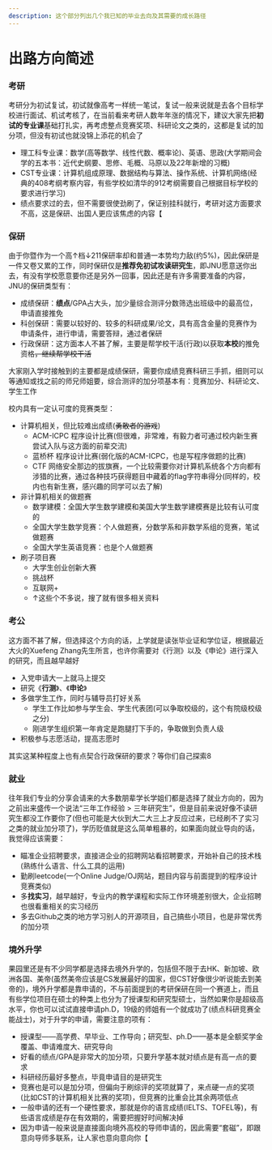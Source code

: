 ```yaml
---
description: 这个部分列出几个我已知的毕业去向及其需要的成长路径
---
```


# 出路方向简述

### 考研

考研分为初试复试，初试就像高考一样统一笔试，复试一般来说就是去各个目标学校进行面试、机试考核了，在当前看来考研人数年年涨的情况下，建议大家先把**初试的专业课**基础打扎实，再考虑整点竞赛奖项、科研论文之类的，这都是复试的加分项，但没有初试也就没锦上添花的机会了

* 理工科专业课：数学(高等数学、线性代数、概率论)、英语、思政(大学期间会学的五本书：近代史纲要、思修、毛概、马原以及22年新增的习概)
* CST专业课：计算机组成原理、数据结构与算法、操作系统、计算机网络(经典的408考纲考察内容，有些学校如清华的912考纲需要自己根据目标学校的要求进行学习)
* 绩点要求过的去，但不需要很使劲刷了，保证别挂科就行，考研对这方面要求不高，这是保研、出国人更应该焦虑的内容【

### 保研

由于你暨作为一个高↑档↓211保研率却和普通一本势均力敌(约5%)，因此保研是一件又卷又累的工作，同时保研仅是**推荐免初试攻读研究生**，即JNU愿意送你出去，有没有学校愿意要你还是另外一回事，因此还是有许多需要准备的内容，JNU的保研类型有：

* 成绩保研：**绩点**/GPA占大头，加少量综合测评分数筛选出班级中的最高位，申请直接推免
* 科创保研：需要以较好的、较多的科研成果/论文，具有高含金量的竞赛作为申请条件，进行申请，需要答辩，通过者保研
* 行政保研：这方面本人不甚了解，主要是帮学校干活(行政)以获取**本校**的推免资格~~，继续帮学校干活~~

大家刚入学时接触到的主要都是成绩保研，需要你成绩竞赛科研三手抓，细则可以等通知或找之前的师兄师姐要，综合测评的加分项基本有：竞赛加分、科研论文、学生工作

校内具有一定认可度的竞赛类型：

* 计算机相关，但比较难出成绩(~~勇敢者的游戏~~)
  * ACM-ICPC 程序设计比赛(但很难，非常难，有毅力者可通过校内新生赛尝试入队与这方面的前辈交流)
  * 蓝桥杯 程序设计比赛(弱化版的ACM-ICPC，也是写程序做题的比赛)
  * CTF 网络安全那边的拔旗赛，一个比较需要你对计算机系统各个方向都有涉猎的比赛，通过各种技巧获得题目中藏着的flag字符串得分(同样的，校内也有新生赛，感兴趣的同学可以去了解)
* 非计算机相关的做题赛
  * 数学建模：全国大学生数学建模和美国大学生数学建模赛是比较有认可度的
  * 全国大学生数学竞赛：个人做题赛，分数学系和非数学系组的竞赛，笔试做题赛
  * 全国大学生英语竞赛：也是个人做题赛
* 刷子项目赛
  * 大学生创业创新大赛
  * 挑战杯
  * 互联网+
  * ↑这些个不多说，搜了就有很多相关资料

### 考公

这方面不甚了解，但选择这个方向的话，上学就是读张毕业证和学位证，根据最近大火的Xuefeng Zhang先生所言，也许你需要对《行测》以及《申论》进行深入的研究，而且越早越好

* 入党申请大一上就马上提交
* 研究《**行测**》、《**申论**》
* 多做学生工作，同时与辅导员打好关系
  * 学生工作比如参与学生会、学生代表团(可以争取校级的，这个有院级校级之分)
  * 刚进学生组织第一年肯定是跑腿打下手的，争取做到负责人级
* 积极参与志愿活动，提高志愿时

其实这某种程度上也有点契合行政保研的要求？等你们自己探索8

### 就业

往年我们专业的分享会请来的大多数朋辈学长学姐们都是选择了就业方向的，因为之前出来盛传一个说法“三年工作经验 > 三年研究生”，但是目前来说好像不读研究生都没工作要你了(但也可能是大伙到大二大三上才反应过来，已经刷不了实习之类的就业加分项了)，学历贬值就是这么简单粗暴的，如果面向就业导向的话，我觉得应该需要：

* 瞄准企业招聘要求，直接进企业的招聘网站看招聘要求，开始补自己的技术栈(熟练什么语言、什么工具的运用)
* 勤刷leetcode(一个Online Judge/OJ网站，题目内容与前面提到的程序设计竞赛类似)
* 多**找实习**，越早越好，专业内的教学课程和实际工作环境差别很大，企业招聘也很看重相关的实习经历
* 多去Github之类的地方学习别人的开源项目，自己搞些小项目，也是非常优秀的加分项

### 境外升学

果园里还是有不少同学都是选择去境外升学的，包括但不限于去HK、新加坡、欧洲各国、美帝(虽然美帝应该是CS发展最好的国家，但CST好像很少听说能去到美帝的)，境外升学都是靠申请的，不与前面提到的考研保研在同一个赛道上，而且有些学位项目在硕士的种类上也分为了授课型和研究型硕士，当然如果你是超级高水平，你也可以试试直接申请ph.D，19级的师姐有一个就成功了(绩点科研竞赛全能战士)，对于升学的申请，需要注意的项有：

* 授课型——高学费、早毕业、工作导向；研究型、ph.D——基本是全额奖学金覆盖、申请难度大、研究导向
* 好看的绩点/GPA是非常大的加分项，只要升学基本就对绩点是有高一点的要求
* 科研经历最好多整点，毕竟申请目的是研究生
* 竞赛也是可以是加分项，但偏向于刷综评的奖项就算了，来点硬一点的奖项(比如CST的计算机相关比赛的奖项)，但竞赛的比重会比其余两项低点
* 一般申请的还有一个硬性要求，那就是你的语言成绩(IELTS、TOFEL等)，有些语言成绩是存在有效期的，需要把握好时间解决掉
* 因为申请一般来说是直接面向境外高校的导师申请的，因此需要“套磁”，即跟意向导师多联系，让人家也意向意向你【
